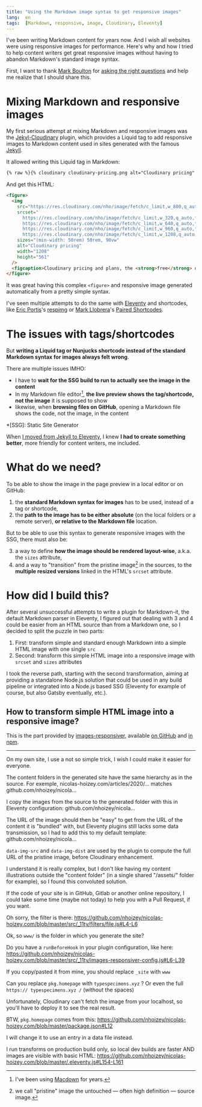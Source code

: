 ```yaml
---
title: "Using the Markdown image syntax to get responsive images"
lang:  en
tags:  [Markdown, responsive, image, Cloudinary, Eleventy]
---
```


I've been writing Markdown content for years now. And I wish all websites were using responsive images for performance. Here's why and how I tried to help content writers get great responsive images without having to abandon Markdown's standard image syntax.

First, I want to thank [Mark Boulton](https://markboulton.co.uk/) for [asking the right questions](https://twitter.com/markboulton/status/1270779527548059648) and help me realize that I should share this.

# Mixing Markdown and responsive images

My first serious attempt at mixing Markdown and responsive images was the [Jekyl-Cloudinary](https://nhoizey.github.io/jekyll-cloudinary/) plugin, which provides a Liquid tag to add responsive images to Markdown content used in sites generated with the famous [Jekyll](/tags/jekyll/).

It allowed writing this Liquid tag in Markdown:

```markdown
{% raw %}{% cloudinary cloudinary-pricing.png alt="Cloudinary pricing" caption="Cloudinary pricing and plans, the **free** one is great for bloggers!" %}{% endraw %}
```

And get this HTML:

```html
<figure>
  <img
    src="https://res.cloudinary.com/nho/image/fetch/c_limit,w_800,q_auto,f_auto/https://nicolas-hoizey.com/2016/07/cloudinary-pricing.png"
    srcset="
      https://res.cloudinary.com/nho/image/fetch/c_limit,w_320,q_auto,f_auto/https://nicolas-hoizey.com/2016/07/cloudinary-pricing.png 320w,
      https://res.cloudinary.com/nho/image/fetch/c_limit,w_640,q_auto,f_auto/https://nicolas-hoizey.com/2016/07/cloudinary-pricing.png 640w,
      https://res.cloudinary.com/nho/image/fetch/c_limit,w_960,q_auto,f_auto/https://nicolas-hoizey.com/2016/07/cloudinary-pricing.png 960w,
      https://res.cloudinary.com/nho/image/fetch/c_limit,w_1208,q_auto,f_auto/https://nicolas-hoizey.com/2016/07/cloudinary-pricing.png 1208w"
    sizes="(min-width: 50rem) 50rem, 90vw"
    alt="Cloudinary pricing"
    width="1208"
    height="561"
  />
  <figcaption>Cloudinary pricing and plans, the <strong>free</strong> one is great for bloggers!</figcaption>
</figure>
```

It was great having this complex `<figure>` and responsive image generated automatically from a pretty simple syntax.

I've seen multiple attempts to do the same with [Eleventy](/tags/eleventy/) and shortcodes, like [Eric Portis](https://ericportis.com/)'s [respimg](https://github.com/eeeps/eleventy-respimg/) or [Mark Llobrera](http://dirtystylus.com/)'s [Paired Shortcodes](http://dirtystylus.com/2020/06/16/eleventy-paired-shortcodes-and-markdown-rendering/).

# The issues with tags/shortcodes

But **writing a Liquid tag or Nunjucks shortcode instead of the standard Markdown syntax for images always felt wrong**.

There are multiple issues IMHO:

- I have to **wait for the SSG build to run to actually see the image in the content**
- In my Markdown file editor[^macdown], **the live preview shows the tag/shortcode, not the image** it is supposed to show
- likewise, when **browsing files on GitHub**, opening a Markdown file shows the code, not the image, in the content

*[SSG]: Static Site Generator

[^macdown]: I've been using [Macdown](https://macdown.uranusjr.com/) for years.

When [I moved from Jekyll to Eleventy](/notes/2020/02/28/1/), I knew **I had to create something better**, more friendly for content writers, me included.

# What do we need?

To be able to show the image in the page preview in a local editor or on GitHub:

1. the **standard Markdown syntax for images** has to be used, instead of a tag or shortcode,
2. the **path to the image has to be either absolute** (on the local folders or a remote server), **or relative to the Markdown file** location.

But to be able to use this syntax to generate responsive images with the SSG, there must also be:

3. a way to define **how the image should be rendered layout-wise**, a.k.a. the `sizes` attribute,
4. and a way to "transition" from the pristine image[^pristine] in the sources, to the **multiple resized versions** linked in the HTML's `srcset` attribute.

[^pristine]: we call "pristine" image the untouched — often high definition — source image.

# How did I build this?

After several unsuccessful attempts to write a plugin for Markdown-it, the default Markdown parser in Eleventy, I figured out that dealing with 3 and 4 could be easier from an HTML source than from a Markdown one, so I decided to split the puzzle in two parts:

1. First: transform simple and standard enough Markdown into a simple HTML image with one single `src`
2. Second: transform this simple HTML image into a responsive image with `srcset` and `sizes` attributes

I took the reverse path, starting with the second transformation, aiming at providing a standalone Node.js solution that could be used in any build pipeline or integrated into a Node.js based SSG (Eleventy for example of course, but also Gatsby eventually, etc.).

## How to transform simple HTML image into a responsive image?

This is the part provided by [images-responsiver](https://nhoizey.github.io/images-responsiver/), available [on GitHub](https://github.com/nhoizey/images-responsiver) and [in npm](https://www.npmjs.com/package/images-responsiver).




---

On my own site, I use a not so simple trick, I wish I could make it easier for everyone.

The content folders in the generated site have the same hierarchy as in the source. For exemple, nicolas-hoizey.com/articles/2020/… matches github.com/nhoizey/nicola…

I copy the images from the source to the generated folder with this in Eleventy configuration:
github.com/nhoizey/nicola…

The URL of the image should then be "easy" to get from the URL of the content it is "bundled" with, but Eleventy plugins still lacks some data transmission, so I had to add this to my default template:
github.com/nhoizey/nicola…

`data-img-src` and `data-img-dist` are used by the plugin to compute the full URL of the pristine image, before Cloudinary enhancement.

I understand it is really complex, but I don't like having my content illustrations outside the "content folder" (in a single shared "/assets/" folder for example), so I found this convoluted solution.

If the code of your site is in GitHub, Gitlab or another online repository, I could take some time (maybe not today) to help you with a Pull Request, if you want.

Oh sorry, the filter is there:
https://github.com/nhoizey/nicolas-hoizey.com/blob/master/src/_11ty/filters/file.js#L4-L6

Ok, so `www/` is the folder in which you generate the site?

Do you have a `runBeforeHook` in your plugin configuration, like here: https://github.com/nhoizey/nicolas-hoizey.com/blob/master/src/_11ty/images-responsiver-config.js#L6-L39

If you copy/pasted it from mine, you should replace `_site` with `www`

Can you replace `pkg.homepage` with `typespecimens.xyz` ?
Or even the full `https:// typespecimens.xyz /` (without the spaces)

Unfortunately, Cloudinary can't fetch the image from your localhost, so you'll have to deploy it to see the real result.

BTW, `pkg.homepage` comes from this: https://github.com/nhoizey/nicolas-hoizey.com/blob/master/package.json#L12

I will change it to use an entry in a data file instead.

I run transforms on production build only, so local dev builds are faster AND images are visible with basic HTML:
https://github.com/nhoizey/nicolas-hoizey.com/blob/master/.eleventy.js#L154-L161

